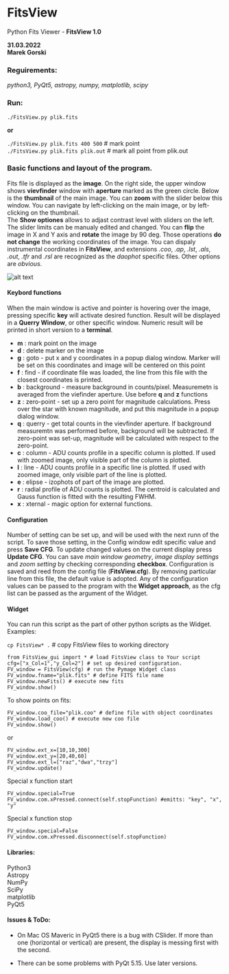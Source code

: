 # FitsView
Python Fits Viewer - **FitsView 1.0**

**31.03.2022**  
**Marek Gorski** 

### Reguirements:
*python3, PyQt5, astropy, numpy, matplotlib, scipy*  

### Run:

```console
./FitsView.py plik.fits 
```
**or**  

```./FitsView.py plik.fits 400 500```  #  mark point  
```./FitsView.py plik.fits plik.out```  #  mark all point from plik.out  


### Basic functions and layout of the program.

Fits file is displayed as the **image**. On the right side, the upper window shows **vievfinder** window with **aperture** marked as the green circle. Below is the **thumbnail** of the main image. You can **zoom** with the slider below this window. You can navigate by left-clicking on the main image, or by left-clicking on the thumbnail.  
The **Show optiones** allows to adjast contrast level with sliders on the left. The slider limits can be manualy edited and changed. You can **flip** the image in X and Y axis and **rotate** the image by 90 deg. Those operations **do not change** the working coordinates of the image. You can dispaly instrumental coordinates in **FitsView**, and extensions *.coo*, *.ap*, *.lst*, *.als*, *.out*, *.tfr* and *.rsl* are recognized as the *daophot* specific files. Other options are *obvious*.

![alt text](fv_window.png "FitsView window")

#### Keybord functions

When the main window is active and pointer is hovering over the image, pressing specific **key** will activate desired function. Result will be displayed in a **Querry Window**, or other specific window. Numeric result will be printed in short version to a **terminal**.

*   **m** : mark point on the image
*   **d** : delete marker on the image
*   **g** : goto - put x and y coordinates in a popup dialog window. Marker will be set on this coordinates and image will be centered on this point
*   **f** : find - if coordinate file was loaded, the line from this file with the closest coordinates is printed.
*   **b** : background - measure background in counts/pixel. Measuremetn is averaged from the viefinder aperture. Use before **q** and **z** functions
*   **z** : zero-point - set up a zero point for magnitude calculations. Press over the star with known magnitude, and put this magnitude in a popup dialog window.
*   **q** : querry - get total counts in the vievfinder aperture. If background measuremtn was performed before, background will be subtracted. If zero-point was set-up, magnitude will be calculated with respect to the zero-point.
*   **c** : column - ADU counts profile in a specific column is plotted. If used with zoomed image, only visible part of the column is plotted.
*   **l** : line - ADU counts profile in a specific line is plotted. If used with zoomed image, only visible part of the line is plotted.
*   **e** : elipse - izophots of part of the image are plotted.
*   **r** : radial profile of ADU counts is plotted. The centroid is calculated and Gauss function is fitted with the resulting FWHM.
*   **x** : xternal - magic option for external functions.

#### Configuration

Number of setting can be set up, and will be used with the next runn of the script. 
To save those setting, in the Config window edit specific value and press **Save CFG**. To update changed values on the current display press **Update CFG**. You can save *main window geometry*, *image display settings* and *zoom setting* by checking corresponding **checkbox**. 
Configuration is saved and reed from the config file (**FitsView.cfg**). By removing particular line from this file, the default value is adopted. Any of the configuration values can be passed to the program with the **Widget approach**, as the cfg list can be passed as the argument of the Widget.

#### Widget

You can run this script as the part of other python scripts as the Widget. 
Examples: 


`cp FitsView* .` # copy FitsView files to working directory 

```
from FitsView_gui import * # load FitsView class to Your script 
cfg=["x_Col=1","y_Col=2"] # set up desired configuration. 
FV_window = FitsView(cfg) # run the Pymage Widget class 
FV_window.fname="plik.fits" # define FITS file name 
FV_window.newFits() # execute new fits 
FV_window.show() 
```
To show points on fits:
```
FV_window.coo_file="plik.coo" # define file with object coordinates 
FV_window.load_coo() # execute new coo file 
FV_window.show() 
```
or
```
FV_window.ext_x=[10,10,300] 
FV_window.ext_y=[20,40,60] 
FV_window.ext_l=["raz","dwa","trzy"] 
FV_window.update() 
```
Special x function start 
```
FV_window.special=True 
FV_window.com.xPressed.connect(self.stopFunction) #emitts: "key", "x", "y" 
```
Special x function stop 
```
FV_window.special=False 
FV_window.com.xPressed.disconnect(self.stopFunction) 
```


#### Libraries:

Python3  
Astropy  
NumPy  
SciPy  
matplotlib  
PyQt5

#### Issues & ToDo:

*   On Mac OS Maveric in PyQt5 there is a bug with CSlider. If more than one (horizontal or vertical) are present, the display is messing first with the second.  

*   There can be some problems with PyQt 5.15\. Use later versions.

